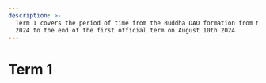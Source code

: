 ```yaml
---
description: >-
  Term 1 covers the period of time from the Buddha DAO formation from May 10th
  2024 to the end of the first official term on August 10th 2024.
---
```


# Term 1

